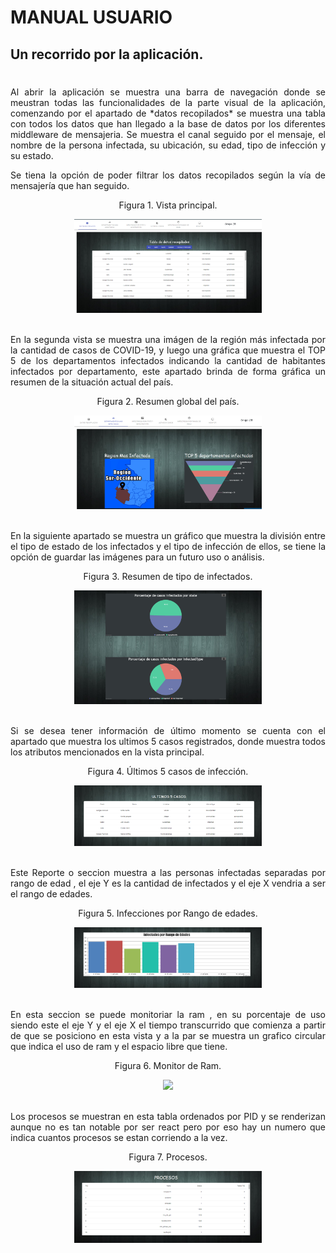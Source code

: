 # MANUAL USUARIO
## Un recorrido por la aplicación.
# 

<div style="text-align: justify">
Al abrir la aplicación se muestra una barra de navegación donde se meustran todas las funcionalidades de la parte visual de la aplicación, comenzando por el apartado de *datos recopilados* se muestra una tabla con todos los datos que han llegado a la base de datos por los diferentes middleware de mensajeria. Se muestra el canal seguido por el mensaje, el nombre de la persona infectada, su ubicación, su edad, tipo de infección y su estado.

Se tiena la opción de poder filtrar los datos recopilados según la vía de mensajería que han seguido.

<div align="center">
    <p align="center">
        Figura 1. Vista principal.
    </p>
    <img src="./imgUsuario/rep1.png" width="300">
</div>
<br>

En la segunda vista se muestra una imágen de la región más infectada por la cantidad de casos de COVID-19, y luego una gráfica que muestra el TOP 5 de los departamentos infectados indicando la cantidad de habitantes infectados por departamento, este apartado brinda de forma gráfica un resumen de la situación actual del país.

<div align="center">
    <p align="center">
        Figura 2. Resumen global del país.
    </p>
    <img src="./imgUsuario/rep2.png" width="300">
</div>
<br>

En la siguiente apartado se muestra un gráfico que muestra la división entre el tipo de estado de los infectados y el tipo de infección de ellos, se tiene la opción de guardar las imágenes para un futuro uso o análisis.

<div align="center">
    <p align="center">
        Figura 3. Resumen de tipo de infectados.
    </p>
    <img src="./imgUsuario/rep3.png" width="300">
</div>
<br>

Si se desea tener información de último momento se cuenta con el apartado que muestra los ultimos 5 casos registrados, donde muestra todos los atributos mencionados en la vista principal.

<div align="center">
    <p align="center">
        Figura 4. Últimos 5 casos de infección.
    </p>
    <img src="./imgUsuario/rep4.png" width="300">
</div>
<br>


Este Reporte o seccion muestra a las personas infectadas separadas por rango de edad , el eje Y es la cantidad de infectados y el eje X vendria a ser el rango de edades.

<div align="center">
    <p align="center">
        Figura 5. Infecciones por Rango de edades.
    </p>
    <img src="./imgUsuario/rep5.png" width="300">
</div>
<br>




En esta seccion se puede monitoriar la ram , en su porcentaje de uso siendo este el eje Y y el eje X el tiempo transcurrido que comienza a partir de que se posiciono en esta vista y a la par se muestra un grafico circular que indica el uso de ram y el espacio libre que tiene.


<div align="center">
    <p align="center">
        Figura 6. Monitor de Ram.
    </p>
  <img src="./imgUsuario/rep6.png" width="300">
</div>
<br>



Los procesos se muestran en esta tabla ordenados por PID y se renderizan aunque no es tan notable por ser react pero por eso hay un numero que indica cuantos procesos se estan corriendo a la vez.


<div align="center">
    <p align="center">
        Figura 7. Procesos.
    </p>
    <img src="./imgUsuario/rep7.png" width="300">
</div>
<br>


</div>
